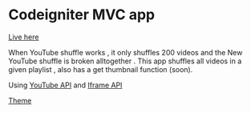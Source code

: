 # Codeigniter MVC app

[Live here](https://obamafuego.000webhostapp.com/shuffle/)

When YouTube shuffle works , it only shuffles 200 videos and the New YouTube shuffle is broken alltogether . 
This app shuffles all videos in a given playlist , also has a get thumbnail function (soon).

Using [YouTube API](https://developers.google.com/youtube/v3/) and [Iframe API](https://developers.google.com/youtube/iframe_api_reference)

[Theme](https://getmdl.io/templates/) 
